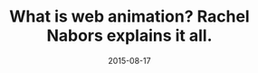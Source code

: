 ---
title: "What is web animation? Rachel Nabors explains it all."
date: 2015-08-17
url: http://motionographer.com/2015/08/17/what-is-web-animation-rachel-nabors-explains-it-all/
image:
publisher: Motionographer
type:
    - interview
---
